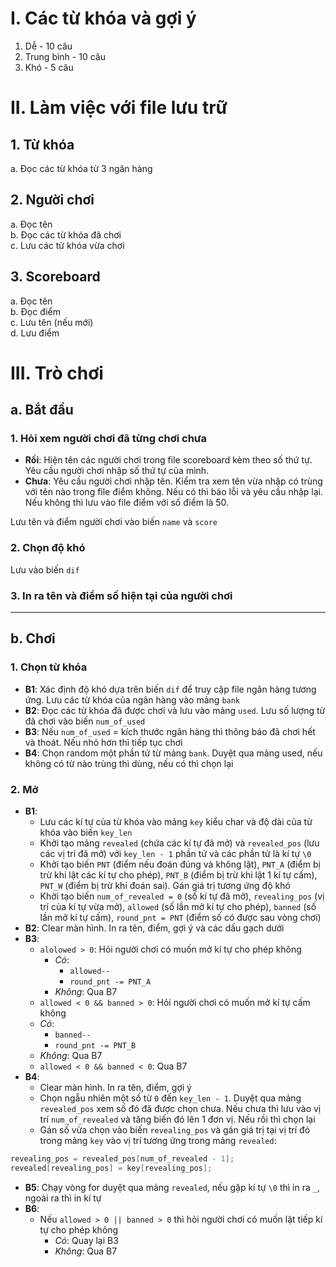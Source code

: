 # I. Các từ khóa và gợi ý  
1. Dễ - 10 câu  
2. Trung bình - 10 câu  
3. Khó - 5 câu  

# II. Làm việc với file lưu trữ  
## 1. Từ khóa  
a. Đọc các từ khóa từ 3 ngân hàng
## 2. Người chơi  
a. Đọc tên   
b. Đọc các từ khóa đã chơi  
c. Lưu các từ khóa vừa chơi  
## 3. Scoreboard  
a. Đọc tên  
b. Đọc điểm  
c. Lưu tên (nếu mới)  
d. Lưu điểm  

# III. Trò chơi  
## a. Bắt đầu  
### 1. Hỏi xem người chơi đã từng chơi chưa  
  * **Rồi**: Hiện tên các người chơi trong file scoreboard kèm theo số thứ tự. Yêu cầu người chơi nhập số thứ tự của mình.  
  * **Chưa**: Yêu cầu người chơi nhập tên. Kiểm tra xem tên vừa nhập có trùng với tên nào trong file điểm không. Nếu có thì báo lỗi và yêu cầu nhập lại. Nếu không thì lưu vào file điểm với số điểm là 50.  
  
Lưu tên và điểm người chơi vào biến `name` và `score`   
  
  
### 2. Chọn độ khó  
Lưu vào biến `dif`  
  
  
### 3. In ra tên và điểm số hiện tại của người chơi  
  
  
---
## b. Chơi
### 1. Chọn từ khóa
  * **B1**: Xác định độ khó dựa trên biến `dif` để truy cập file ngân hàng tương ứng. Lưu các từ khóa của ngân hàng vào mảng `bank`  
  * **B2**: Đọc các từ khóa đã được chơi và lưu vào mảng `used`. Lưu số lượng từ đã chơi vào biến `num_of_used`  
  * **B3**: Nếu `num_of_used` = kích thước ngân hàng thì thông báo đã chơi hết và thoát. Nếu nhỏ hơn thì tiếp tục chơi  
  * **B4**: Chọn random một phần tử từ mảng `bank`. Duyệt qua mảng used, nếu không có từ nào trùng thì dùng, nếu có thì chọn lại  
  
### 2. Mở  
  * **B1**:
    * Lưu các kí tự của từ khóa vào mảng `key` kiểu char và độ dài của từ khóa vào biến `key_len`  
    * Khởi tạo mảng `revealed` (chứa các kí tự đã mở) và `revealed_pos` (lưu các vị trí đã mở) với `key_len - 1` phần tử và các phần tử là kí tự `\0`  
    * Khởi tạo biến `PNT` (điểm nếu đoán đúng và không lật), `PNT_A` (điểm bị trừ khi lật các kí tự cho phép), `PNT_B` (điểm bị trừ khi lật 1 kí tự cấm), `PNT_W` (điểm bị trừ khi đoán sai). Gán giá trị tương ứng độ khó   
    * Khởi tạo biến `num_of_revealed = 0` (số kí tự đã mở), `revealing_pos` (vị trí của kí tự vừa mở), `allowed` (số lần mở kí tự cho phép), `banned` (số lần mở kí tự cấm), `round_pnt = PNT` (điểm số có được sau vòng chơi)
  * **B2**: Clear màn hình. In ra tên, điểm, gợi ý và các dấu gạch dưới  
  * **B3**:
    * `alolowed > 0`: Hỏi người chơi có muốn mở kí tự cho phép không  
      * *Có*:
        * `allowed--`  
        * `round_pnt -= PNT_A`  
      * *Không*:  Qua B7
     * `allowed < 0 && banned > 0`: Hỏi người chơi có muốn mở kí tự cấm không  
      * *Có*:
        * `banned--`  
        * `round_pnt -= PNT_B`  
      * *Không*:  Qua B7
     * `allowed < 0 && banned < 0`: Qua B7
  * **B4**:
    * Clear màn hình. In ra tên, điểm, gợi ý  
    * Chọn ngẫu nhiên một số từ `0` đến `key_len - 1`. Duyệt qua mảng `revealed_pos` xem số đó đã được chọn chưa. Nếu chưa thì lưu vào vị trí `num_of_revealed` và tăng biến đó lên 1 đơn vị. Nếu rồi thì chọn lại
    * Gán số vừa chọn vào biến `revealing_pos` và gán giá trị tại vị trí đó trong mảng `key` vào vị trí tương ứng trong mảng `revealed`:
 ```c
 revealing_pos = revealed_pos[num_of_revealed - 1];
 revealed[revealing_pos] = key[revealing_pos];
 ```
   * **B5**: Chạy vòng for duyệt qua mảng `revealed`, nếu gặp kí tự `\0` thì in ra `_`, ngoài ra thì in kí tự  
   * **B6**:
     * Nếu `allowed > 0 || banned > 0` thì hỏi người chơi có muốn lật tiếp kí tự cho phép không
       * *Có*: Quay lại B3
       * *Không*: Qua B7
